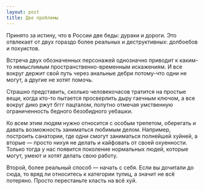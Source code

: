 ```yaml
---
layout: post
title: Две проблемы
---
```


Принято за истину, что в России две беды: дураки и дороги. Это отвлекает от двух гораздо более реальных и деструктивных: долбоебов и похуистов.

Встреча двух обозначенных персонажей однозначно приводит к каким-то немыслимым пространственно-временным искажениям.&nbsp;И все вокруг держит свой путь через анальные дебри потому-что одни не могут, а другие не хотят помочь.

Страшно представить, сколько человекочасов тратится на простые вещи, когда кто-то пытается просверлить дыру гаечным ключом, а все вокруг дико ржут бггг пацталом, попутно отмечая умственную ограниченность бедного безобидного уебашки.

Ко всем этим людям нужно относится с особым трепетом, оберегать и давать возможность заниматься любимым делом. Например, построить санатории, где одни смогут заниматься полнейшей хуйней, а вторые — просто нихуя не делать и кайфовать от своей охуенности. Только тогда у нас появится поколение нормальных людей, которые могут, умеют и хотят делать свою работу.

Второй, более реальный способ — начать с себя. Если вы дочитали до сюда, то вряд ли относитесь к категории тупиц, а значит не всё потеряно. Просто перестаньте класть на всё хуй.

<!--kg-card-end: markdown-->
